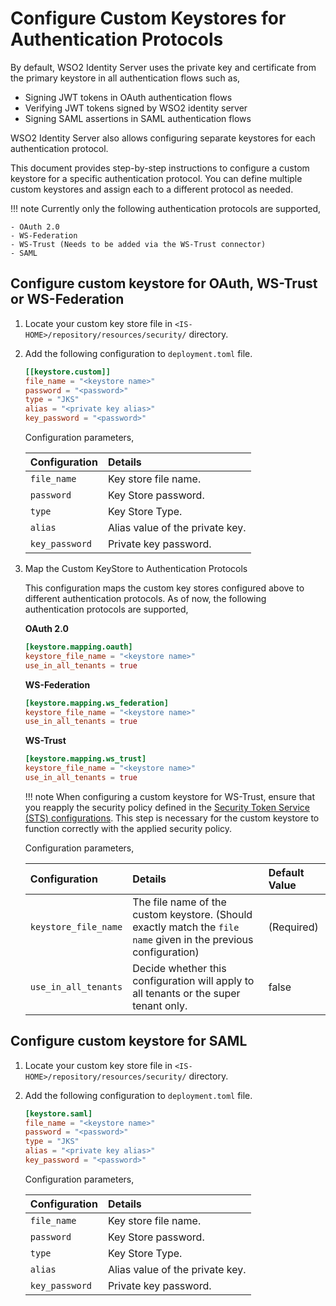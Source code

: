 # Configure Custom Keystores for Authentication Protocols

By default, WSO2 Identity Server uses the private key and certificate from the primary keystore in all authentication flows such as,

- Signing JWT tokens in OAuth authentication flows
- Verifying JWT tokens signed by WSO2 identity server  
- Signing SAML assertions in SAML authentication flows

WSO2 Identity Server also allows configuring separate keystores for each authentication protocol.

This document provides step-by-step instructions to configure a custom keystore for a specific authentication protocol. You can define multiple custom keystores and assign each to a different protocol as needed.

!!! note
    Currently only the following authentication protocols are supported,

    - OAuth 2.0
    - WS-Federation
    - WS-Trust (Needs to be added via the WS-Trust connector)
    - SAML

## Configure custom keystore for OAuth, WS-Trust or WS-Federation

1. Locate your custom key store file in `<IS-HOME>/repository/resources/security/` directory.  
2. Add the following configuration to `deployment.toml` file.

    ``` toml
    [[keystore.custom]]
    file_name = "<keystore name>"
    password = "<password>"
    type = "JKS"
    alias = "<private key alias>"
    key_password = "<password>"
    ```

    Configuration parameters,

    | Configuration | Details |
    | :---- | :---- |
    | `file_name` | Key store file name. |
    | `password` | Key Store password. |
    | `type` | Key Store Type. |
    | `alias` | Alias value of the private key. |
    | `key_password` | Private key password. |

3. Map the Custom KeyStore to Authentication Protocols  

    This configuration maps the custom key stores configured above to different authentication protocols. As of now, the following authentication protocols are supported,

    <strong>OAuth 2.0</strong>
    ``` toml
    [keystore.mapping.oauth]
    keystore_file_name = "<keystore name>"
    use_in_all_tenants = true
    ```

    <strong>WS-Federation</strong>
    ``` toml
    [keystore.mapping.ws_federation]
    keystore_file_name = "<keystore name>"
    use_in_all_tenants = true
    ```

    <strong>WS-Trust</strong>
    ``` toml
    [keystore.mapping.ws_trust]
    keystore_file_name = "<keystore name>"
    use_in_all_tenants = true
    ```

    !!! note
        When configuring a custom keystore for WS-Trust, ensure that you reapply the security policy defined in the [Security Token Service (STS) configurations](https://github.com/wso2-extensions/identity-inbound-auth-sts/blob/master/docs/config.md). This step is necessary for the custom keystore to function correctly with the applied security policy.

    Configuration parameters,

    | Configuration | Details | Default Value |
    | :---- | :---- | :---- |
    | `keystore_file_name` | The file name of the custom keystore. (Should exactly match the `file name` given in the previous configuration) | (Required) |
    | `use_in_all_tenants` | Decide whether this configuration will apply to all tenants or the super tenant only. | false |

## Configure custom keystore for SAML

1. Locate your custom key store file in `<IS-HOME>/repository/resources/security/` directory.
2. Add the following configuration to `deployment.toml` file.

    ``` toml
    [keystore.saml]
    file_name = "<keystore name>"
    password = "<password>"
    type = "JKS"
    alias = "<private key alias>"
    key_password = "<password>"
    ```

    Configuration parameters,

    | Configuration | Details |
    | :---- | :---- |
    | `file_name` | Key store file name. |
    | `password` | Key Store password. |
    | `type` | Key Store Type. |
    | `alias` | Alias value of the private key. |
    | `key_password` | Private key password. |
